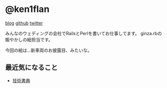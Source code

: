 # @ken1flan

[blog](https://www.tumblr.com/blog/ken1flan)
[github](https://github.com/ken1flan)
[twitter](https://twitter.com/ken1flan)

みんなのウェディングの会社でRailsとPerlを書いてお仕事してます。
ginza.rbの賑やかしの絵担当です。

今回の絵は…新車両のお披露目、みたいな。

## 最近気になること
- [技術書典](https://techbookfest.org/)
